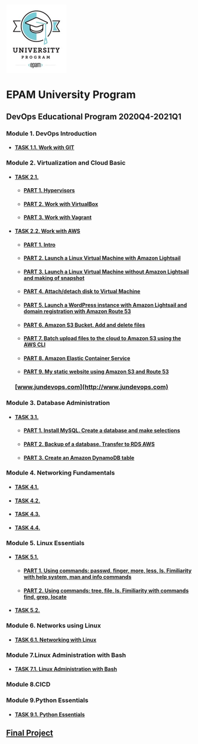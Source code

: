    ![EPAM University Program](m1/img/epam_logo.png)
# **EPAM University Program**
## DevOps Educational Program 2020Q4-2021Q1
### Module 1. DevOps Introduction
* #### [TASK 1.1. Work with GIT](./m1/task1.1/README.MD)

### Module 2. Virtualization and Cloud Basic
* #### [TASK 2.1.](./m2/task2.1/README.MD)
    * #### [PART 1. Hypervisors](./m2/task2.1/part1/README.MD)
    * #### [PART 2. Work with VirtualBox](./m2/task2.1/part2/README.MD)
    * #### [PART 3. Work with Vagrant](./m2/task2.1/part3/README.MD)
* #### [TASK 2.2. Work with AWS](./m2/task2.2/README.MD)    
    * #### [PART 1. Intro](/m2/task2.2/part1/README.MD)
    * #### [PART 2. Launch a Linux Virtual Machine with Amazon Lightsail](/m2/task2.2/part2/README.MD)
    * #### [PART 3. Launch a Linux Virtual Machine without Amazon Lightsail and making of snapshot](/m2/task2.2/part3/README.MD)
    * #### [PART 4. Attach/detach disk to Virtual Machine](/m2/task2.2/part4/README.MD)
    * #### [PART 5. Launch a WordPress instance with Amazon Lightsail and domain registration with Amazon Route 53](/m2/task2.2/part5/README.MD)
    * #### [PART 6. Amazon S3 Bucket. Add and delete files](/m2/task2.2/part6/README.MD)
    * #### [PART 7. Batch upload files to the cloud to Amazon S3 using the AWS CLI](/m2/task2.2/part7/README.MD)
    * #### [PART 8. Amazon Elastic Container Service](/m2/task2.2/part8/README.MD)
    * #### [PART 9. My static website using Amazon S3 and Route 53](/m2/task2.2/part9/README.MD)
     ### [www.jundevops.com](http://www.jundevops.com)   
### Module 3. Database Administration
* #### [TASK 3.1.](./m3/task3.1/README.MD)
    * #### [PART 1. Install MySQL. Create a database and make selections](./m3/task3.1/part1/README.MD)
    * #### [PART 2. Backup of a database. Transfer to RDS AWS](./m3/task3.1/part2/README.MD)
    * #### [PART 3. Create an Amazon DynamoDB table](./m3/task3.1/part3/README.MD)
### Module 4. Networking Fundamentals
* #### [TASK 4.1.](/m4/task4.1/README.MD)
* #### [TASK 4.2.](/m4/task4.2/README.MD)
* #### [TASK 4.3.](/m4/task4.3/README.MD)
* #### [TASK 4.4.](/m4/task4.4/README.MD)
### Module 5. Linux Essentials
* #### [TASK 5.1.](./m5/task5.1/README.MD)
    * #### [PART 1. Using commands: passwd, finger, more, less, ls. Fimiliarity with help system, man and info commands](./m5/task5.1/part1/README.MD)
    * #### [PART 2. Using commands: tree, file, ls. Fimiliarity with commands find, grep, locate](./m5/task5.1/part2/README.MD)
* #### [TASK 5.2.](./m5/task5.2/README.MD)    
### Module 6. Networks using Linux
* #### [TASK 6.1. Networking with Linux](./m6/task6.1/README.MD)  
### Module 7.Linux Administration with Bash
* #### [TASK 7.1. Linux Administration with Bash](./m7/task7.1/README.MD)
### Module 8.CICD  
### Module 9.Python Essentials
* #### [TASK 9.1. Python Essentials](./m9/task9.1/README.MD)

## [Final Project](./Final_Project/)

